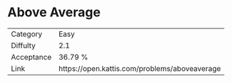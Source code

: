 # Above Average

<table>
    <tr>
        <td>Category</td>
        <td>Easy</td>
    </tr>
    <tr>
        <td>Diffulty</td>
        <td>2.1</td>
    </tr>
    <tr>
        <td>Acceptance</td>
        <td>36.79 %</td>
    </tr>
    <tr>
        <td>Link</td>
        <td>https://open.kattis.com/problems/aboveaverage</td>
    </tr>
</table>